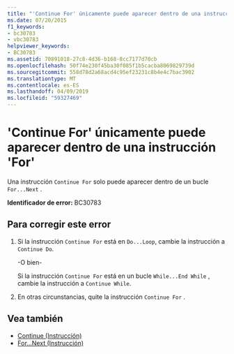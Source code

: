 ```yaml
---
title: "'Continue For' únicamente puede aparecer dentro de una instrucción 'For'"
ms.date: 07/20/2015
f1_keywords:
- bc30783
- vbc30783
helpviewer_keywords:
- BC30783
ms.assetid: 70891018-27c8-4d36-b168-8cc7177d70cb
ms.openlocfilehash: 50f74e230f45ba30f085f1b5cacba8069829739d
ms.sourcegitcommit: 558d78d2a68acd4c95ef23231c8b4e4c7bac3902
ms.translationtype: MT
ms.contentlocale: es-ES
ms.lasthandoff: 04/09/2019
ms.locfileid: "59327469"
---
```

# <a name="continue-for-can-only-appear-inside-a-for-statement"></a>'Continue For' únicamente puede aparecer dentro de una instrucción 'For'
Una instrucción `Continue For` solo puede aparecer dentro de un bucle `For...Next` .  
  
 **Identificador de error:** BC30783  
  
## <a name="to-correct-this-error"></a>Para corregir este error  
  
1. Si la instrucción `Continue For` está en `Do...Loop`, cambie la instrucción a `Continue Do`.  
  
     -O bien-  
  
     Si la instrucción `Continue For` está en un bucle `While...End While` , cambie la instrucción a `Continue While`.  
  
2. En otras circunstancias, quite la instrucción `Continue For` .  
  
## <a name="see-also"></a>Vea también

- [Continue (Instrucción)](../../visual-basic/language-reference/statements/continue-statement.md)
- [For...Next (Instrucción)](../../visual-basic/language-reference/statements/for-next-statement.md)
